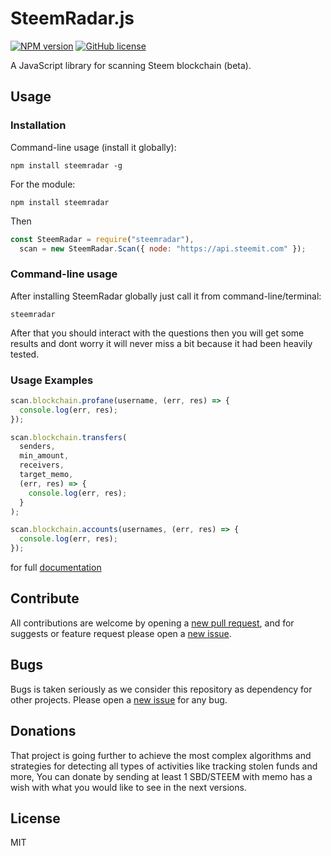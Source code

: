 # SteemRadar.js

[![NPM version](https://img.shields.io/npm/v/steemradar.svg)](https://www.npmjs.com/package/steemradar) [![GitHub license](https://img.shields.io/github/license/gigatoride/steemradar.js.svg)](https://github.com/gigatoride/steemradar.js/blob/master/LICENSE)

A JavaScript library for scanning Steem blockchain (beta).

## Usage

### Installation

Command-line usage (install it globally):

```
npm install steemradar -g
```

For the module:

```
npm install steemradar
```

Then

```js
const SteemRadar = require("steemradar"),
  scan = new SteemRadar.Scan({ node: "https://api.steemit.com" });
```

### Command-line usage

After installing SteemRadar globally just call it from command-line/terminal:

```
steemradar
```

After that you should interact with the questions then you will get some results and dont worry it will never miss a bit because it had been heavily tested.

### Usage Examples

```js
scan.blockchain.profane(username, (err, res) => {
  console.log(err, res);
});
```

```js
scan.blockchain.transfers(
  senders,
  min_amount,
  receivers,
  target_memo,
  (err, res) => {
    console.log(err, res);
  }
);
```

```js
scan.blockchain.accounts(usernames, (err, res) => {
  console.log(err, res);
});
```

for full [documentation](https://github.com/gigatoride/steemradar.js/tree/master/doc)

## Contribute

All contributions are welcome by opening a [new pull request](https://github.com/gigatoride/steemradar.js/pulls), and for suggests or feature request please open a [new issue](https://github.com/gigatoride/steemradar.js/issues/new).

## Bugs

Bugs is taken seriously as we consider this repository as dependency for other projects. Please open a [new issue](https://github.com/gigatoride/steemradar.js.js/issues/new) for any bug.

## Donations

That project is going further to achieve the most complex algorithms and strategies for detecting all types of activities like tracking stolen funds and more, You can donate by sending at least 1 SBD/STEEM with memo has a wish with what you would like to see in the next versions.

## License

MIT
